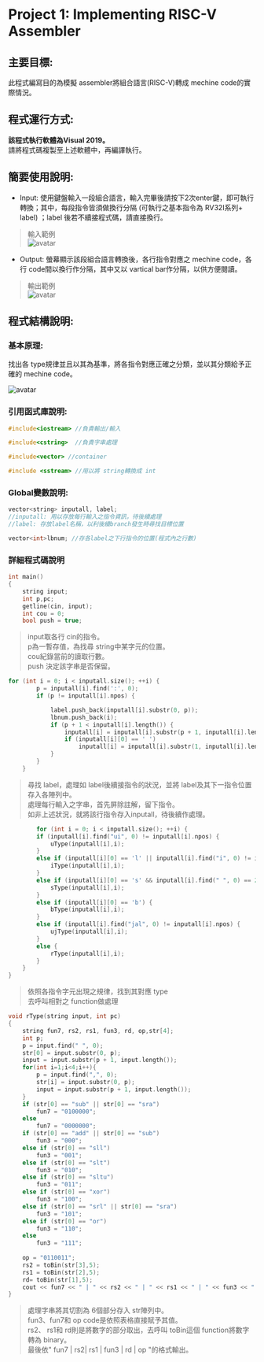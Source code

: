 # Project 1: Implementing RISC-V Assembler  
## 主要目標:  
此程式編寫目的為模擬 assembler將組合語言(RISC-V)轉成 mechine code的實際情況。  

## 程式運行方式:    

**該程式執行軟體為Visual 2019。**   
請將程式碼複製至上述軟體中，再編譯執行。  

## 簡要使用說明:  
- Input: 使用鍵盤輸入一段組合語言，輸入完畢後請按下2次enter鍵，即可執行轉換；其中，每段指令皆須做換行分隔 (可執行之基本指令為 RV32I系列+ label) ；label 後若不續接程式碼，請直接換行。   
> 輸入範例  
![avatar](https://upload.cc/i1/2020/05/21/xAVMCU.jpg)    

- Output: 螢幕顯示該段組合語言轉換後，各行指令對應之 mechine code，各行 code間以換行作分隔，其中又以 vartical bar作分隔，以供方便閱讀。   
> 輸出範例   
![avatar](https://upload.cc/i1/2020/05/21/oRfuqL.jpg)   

## 程式結構說明:  

### 基本原理:  
找出各 type規律並且以其為基準，將各指令對應正確之分類，並以其分類給予正確的 mechine code。  

![avatar](https://upload.cc/i1/2020/05/21/l6H1Bb.jpg)   

### 引用函式庫說明:  
```cpp
#include<iostream> //負責輸出/輸入
```
```cpp
#include<cstring>  //負責字串處理
```
```cpp
#include<vector> //container
```
```cpp
#include <sstream> //用以將 string轉換成 int  
```   

### Global變數說明:  
```cpp
vector<string> inputall, label;
//inputall: 用以存放每行輸入之指令資訊，待後續處理  
//label: 存放label名稱，以利後續branch發生時尋找目標位置  
```
```cpp
vector<int>lbnum; //存各label之下行指令的位置(程式內之行數)  
``` 

### 詳細程式碼說明  

```cpp
int main()
{
	string input;
	int p,pc;
	getline(cin, input);
	int cou = 0;
	bool push = true;

```  
> input取各行 cin的指令。  
> p為一暫存值，為找尋 string中某字元的位置。  
> cou紀錄當前的讀取行數。  
> push 決定該字串是否保留。  
 
```cpp
for (int i = 0; i < inputall.size(); ++i) {
		p = inputall[i].find(':', 0);
		if (p != inputall[i].npos) {

			label.push_back(inputall[i].substr(0, p));
			lbnum.push_back(i);
			if (p + 1 < inputall[i].length()) {
				inputall[i] = inputall[i].substr(p + 1, inputall[i].length());
				if (inputall[i][0] == ' ')
					inputall[i] = inputall[i].substr(1, inputall[i].length());
			}
		}
	}
```  
> 尋找 label，處理如 label後續接指令的狀況，並將 label及其下一指令位置存入各陣列中。  
> 處理每行輸入之字串，首先屏除註解，留下指令。  
> 如非上述狀況，就將該行指令存入inputall，待後續作處理。  

```cpp
		for (int i = 0; i < inputall.size(); ++i) {
		if (inputall[i].find("ui", 0) != inputall[i].npos) {
			uType(inputall[i],i);
		}
		else if (inputall[i][0] == 'l' || inputall[i].find("i", 0) != inputall[i].npos || inputall[i].find("jalr", 0) != inputall[i].npos) {
			iType(inputall[i],i);
		}
		else if (inputall[i][0] == 's' && inputall[i].find(" ", 0) == 2) {
			sType(inputall[i],i);
		}
		else if (inputall[i][0] == 'b') {
			bType(inputall[i],i);
		}
		else if (inputall[i].find("jal", 0) != inputall[i].npos) {
			ujType(inputall[i],i);
		}
		else {
			rType(inputall[i],i);
		}
	}
}
```
> 依照各指令字元出現之規律，找到其對應 type  
> 去呼叫相對之 function做處理  

```cpp
void rType(string input, int pc)
{
	string fun7, rs2, rs1, fun3, rd, op,str[4];
	int p;
	p = input.find(" ", 0);
	str[0] = input.substr(0, p);
	input = input.substr(p + 1, input.length());
	for(int i=1;i<4;i++){
		p = input.find(",", 0);
		str[i] = input.substr(0, p);
		input = input.substr(p + 1, input.length());
	}
	if (str[0] == "sub" || str[0] == "sra")
		fun7 = "0100000";
	else
		fun7 = "0000000";
	if (str[0] == "add" || str[0] == "sub")
		fun3 = "000";
	else if (str[0] == "sll")
		fun3 = "001";
	else if (str[0] == "slt")
		fun3 = "010";
	else if (str[0] == "sltu")
		fun3 = "011";
	else if (str[0] == "xor")
		fun3 = "100";
	else if (str[0] == "srl" || str[0] == "sra")
		fun3 = "101";
	else if (str[0] == "or")
		fun3 = "110";
	else
		fun3 = "111";
	
	op = "0110011";
	rs2 = toBin(str[3],5);
	rs1 = toBin(str[2],5);
	rd= toBin(str[1],5);
	cout << fun7 << " | " << rs2 << " | " << rs1 << " | " << fun3 << " | " << rd << " | " << op << endl;
}
``` 
> 處理字串將其切割為 6個部分存入 str陣列中。      
> fun3、fun7和 op code是依照表格直接賦予其值。   
> rs2、 rs1和 rd則是將數字的部分取出，去呼叫 toBin這個 function將數字轉為 binary。  
> 最後依" fun7 | rs2| rs1 | fun3 | rd | op "的格式輸出。   
